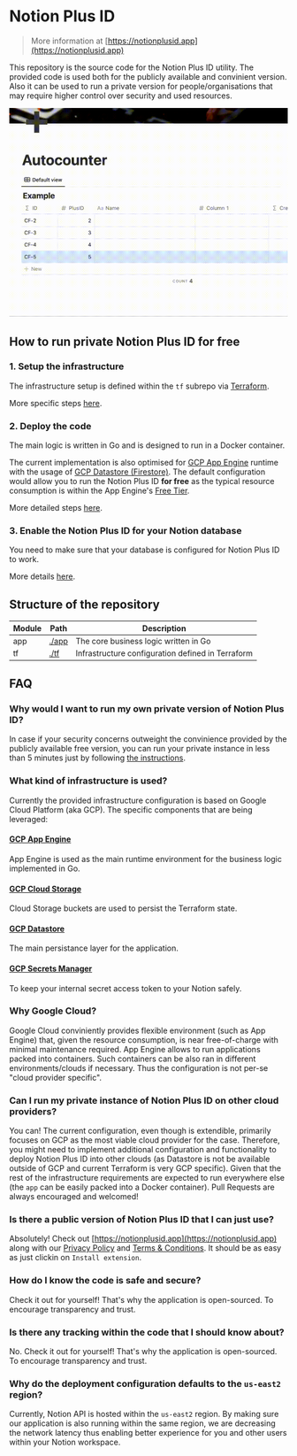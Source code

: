 # Notion Plus ID

> More information at [https://notionplusid.app](https://notionplusid.app)

This repository is the source code for the Notion Plus ID utility. The provided code is used both for the publicly available and convinient version. Also it can be used to run a private version for people/organisations that may require higher control over security and used resources.

![Demo](./docs/video.gif)

## How to run private Notion Plus ID for free
### 1. Setup the infrastructure
The infrastructure setup is defined within the `tf` subrepo via [Terraform](https://www.terraform.io/). 

More specific steps [here](./tf/README.md).

### 2. Deploy the code
The main logic is written in Go and is designed to run in a Docker container. 

The current implementation is also optimised for [GCP App Engine](https://cloud.google.com/appengine) runtime with the usage of [GCP Datastore (Firestore)](https://cloud.google.com/datastore). The default configuration would allow you to run the Notion Plus ID **for free** as the typical resource consumption is within the App Engine's [Free Tier](https://cloud.google.com/free/docs/free-cloud-features#app-engine).

More detailed steps [here](./app/README.md).

### 3. Enable the Notion Plus ID for your Notion database
You need to make sure that your database is configured for Notion Plus ID to work.

More details [here](https://notionplusid.app/welcome).

## Structure of the repository
| Module | Path              | Description                                       |
|--------|-------------------|---------------------------------------------------|
| app    | [./app](./app/)   | The core business logic written in Go             |
| tf     | [./tf](./tf/)     | Infrastructure configuration defined in Terraform |

## FAQ
### Why would I want to run my own private version of Notion Plus ID?
In case if your security concerns outweight the convinience provided by the publicly available free version, you can run your private instance in less than 5 minutes just by following [the instructions](./README.md#how-to-run-private-notion-plus-id-for-free).

### What kind of infrastructure is used?
Currently the provided infrastructure configuration is based on Google Cloud Platform (aka GCP).
The specific components that are being leveraged:
#### [GCP App Engine](https://cloud.google.com/appengine)
App Engine is used as the main runtime environment for the business logic implemented in Go.
#### [GCP Cloud Storage](https://cloud.google.com/storage)
Cloud Storage buckets are used to persist the Terraform state.
#### [GCP Datastore](https://cloud.google.com/datastore)
The main persistance layer for the application.
#### [GCP Secrets Manager](https://cloud.google.com/secret-manager)
To keep your internal secret access token to your Notion safely.

### Why Google Cloud?
Google Cloud conviniently provides flexible environment (such as App Engine) that, given the resource consumption, is near free-of-charge with minimal maintenance required. App Engine allows to run applications packed into containers. Such containers can be also ran in different environments/clouds if necessary. Thus the configuration is not per-se "cloud provider specific".

### Can I run my private instance of Notion Plus ID on other cloud providers?
You can! The current configuration, even though is extendible, primarily focuses on GCP as the most viable cloud provider for the case. Therefore, you might need to implement additional configuration and functionality to deploy Notion Plus ID into other clouds (as Datastore is not be available outside of GCP and current Terraform is very GCP specific). Given that the rest of the infrastructure requirements are expected to run everywhere else (the `app` can be easily packed into a Docker container). Pull Requests are always encouraged and welcomed!

### Is there a public version of Notion Plus ID that I can just use?
Absolutely! Check out [https://notionplusid.app](https://notionplusid.app) along with our [Privacy Policy](https://notionplusid.app/privacy-policy) and [Terms & Conditions](https://notionplusid.app/tnc). It should be as easy as just clickin on `Install extension`.

### How do I know the code is safe and secure?
Check it out for yourself! That's why the application is open-sourced. To encourage transparency and trust.

### Is there any tracking within the code that I should know about?
No. Check it out for yourself! That's why the application is open-sourced. To encourage transparency and trust.

### Why do the deployment configuration defaults to the `us-east2` region?
Currently, Notion API is hosted within the `us-east2` region. By making sure our application is also running within the same region, we are decreasing the network latency thus enabling better experience for you and other users within your Notion workspace.